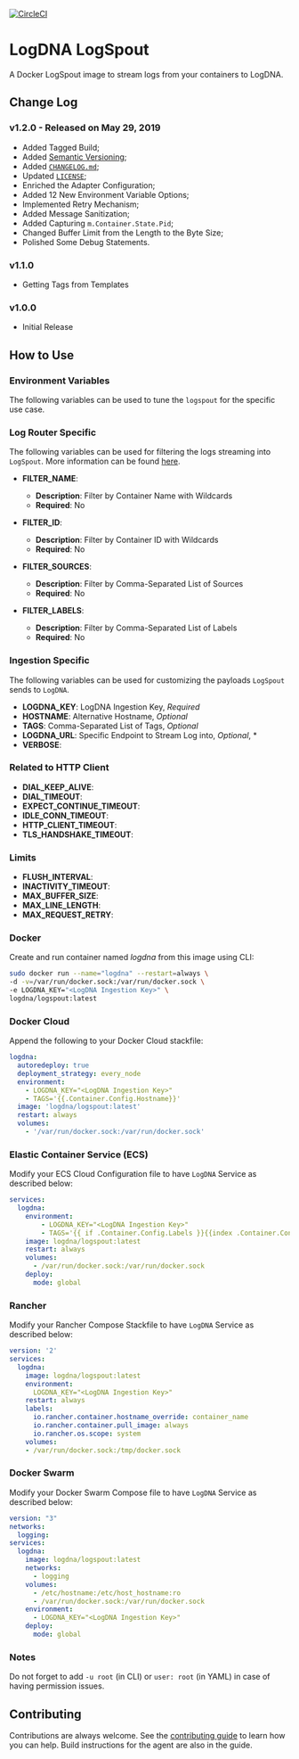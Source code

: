 [![CircleCI](https://circleci.com/gh/logdna/logspout.svg?style=svg)](https://circleci.com/gh/logdna/logspout)

# LogDNA LogSpout

A Docker LogSpout image to stream logs from your containers to LogDNA.

## Change Log

### v1.2.0 - Released on May 29, 2019

* Added Tagged Build;
* Added [Semantic Versioning](http://semver.org);
* Added [`CHANGELOG.md`](https://github.com/logdna/logspout/blob/master/CHANGELOG.md);
* Updated [`LICENSE`](https://github.com/logdna/logspout/blob/master/LICENSE);
* Enriched the Adapter Configuration;
* Added 12 New Environment Variable Options;
* Implemented Retry Mechanism;
* Added Message Sanitization;
* Added Capturing `m.Container.State.Pid`;
* Changed Buffer Limit from the Length to the Byte Size;
* Polished Some Debug Statements.

### v1.1.0

* Getting Tags from Templates

### v1.0.0

* Initial Release

## How to Use

### Environment Variables

The following variables can be used to tune the `logspout` for the specific use case.

### Log Router Specific

The following variables can be used for filtering the logs streaming into `LogSpout`. More information can be found [here](https://github.com/gliderlabs/logspout/tree/0da75a223db992cd5abc836796174588ddfc62b4/routesapi#routes-resource).

* __FILTER_NAME__:
  * __Description__: Filter by Container Name with Wildcards
  * __Required__:    No

* __FILTER_ID__:
  * __Description__: Filter by Container ID with Wildcards
  * __Required__:    No

* __FILTER_SOURCES__:
  * __Description__: Filter by Comma-Separated List of Sources
  * __Required__:    No

* __FILTER_LABELS__:
  * __Description__: Filter by Comma-Separated List of Labels
  * __Required__:    No

### Ingestion Specific

The following variables can be used for customizing the payloads `LogSpout` sends to `LogDNA`.

* __LOGDNA_KEY__: LogDNA Ingestion Key, *Required*
* __HOSTNAME__: Alternative Hostname, *Optional*
* __TAGS__: Comma-Separated List of Tags, *Optional*
* __LOGDNA_URL__: Specific Endpoint to Stream Log into, *Optional*, *
* __VERBOSE__: 

### Related to HTTP Client
* __DIAL_KEEP_ALIVE__:
* __DIAL_TIMEOUT__:
* __EXPECT_CONTINUE_TIMEOUT__:
* __IDLE_CONN_TIMEOUT__:
* __HTTP_CLIENT_TIMEOUT__:
* __TLS_HANDSHAKE_TIMEOUT__:

### Limits
* __FLUSH_INTERVAL__:
* __INACTIVITY_TIMEOUT__:
* __MAX_BUFFER_SIZE__:
* __MAX_LINE_LENGTH__:
* __MAX_REQUEST_RETRY__:

### Docker

Create and run container named *logdna* from this image using CLI:
```bash
sudo docker run --name="logdna" --restart=always \
-d -v=/var/run/docker.sock:/var/run/docker.sock \
-e LOGDNA_KEY="<LogDNA Ingestion Key>" \
logdna/logspout:latest
```

### Docker Cloud

Append the following to your Docker Cloud stackfile:
```yaml
logdna:
  autoredeploy: true
  deployment_strategy: every_node
  environment:
    - LOGDNA_KEY="<LogDNA Ingestion Key>"
    - TAGS='{{.Container.Config.Hostname}}'
  image: 'logdna/logspout:latest'
  restart: always
  volumes:
    - '/var/run/docker.sock:/var/run/docker.sock'
```

### Elastic Container Service (ECS)

Modify your ECS Cloud Configuration file to have `LogDNA` Service as described below:
```yaml
services:
  logdna:
    environment:
        - LOGDNA_KEY="<LogDNA Ingestion Key>"
        - TAGS='{{ if .Container.Config.Labels }}{{index .Container.Config.Labels "com.amazonaws.ecs.task-definition-family"}}:{{index .Container.Config.Labels "com.amazonaws.ecs.container-name"}}{{ else }}{{.ContainerName}}{{ end }}'
    image: logdna/logspout:latest
    restart: always
    volumes:
      - /var/run/docker.sock:/var/run/docker.sock
    deploy:
      mode: global
```

### Rancher

Modify your Rancher Compose Stackfile to have `LogDNA` Service as described below:
```yaml
version: '2'
services:
  logdna:
    image: logdna/logspout:latest
    environment:
      LOGDNA_KEY="<LogDNA Ingestion Key>"
    restart: always
    labels:
      io.rancher.container.hostname_override: container_name
      io.rancher.container.pull_image: always
      io.rancher.os.scope: system
    volumes:
    - /var/run/docker.sock:/tmp/docker.sock
```

### Docker Swarm

Modify your Docker Swarm Compose file to have `LogDNA` Service as described below:
```yaml
version: "3"
networks:
  logging:
services:
  logdna:
    image: logdna/logspout:latest
    networks:
      - logging
    volumes:
      - /etc/hostname:/etc/host_hostname:ro
      - /var/run/docker.sock:/var/run/docker.sock
    environment:
      - LOGDNA_KEY="<LogDNA Ingestion Key>"
    deploy:
      mode: global
```

### Notes

Do not forget to add `-u root` (in CLI) or `user: root` (in YAML) in case of having permission issues.

## Contributing

Contributions are always welcome. See the [contributing guide](/CONTRIBUTING.md) to learn how you can help. Build instructions for the agent are also in the guide.
